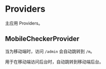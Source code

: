 # Providers

主应用 Providers。


## MobileCheckerProvider

当为移动端时，访问 `/admin` 会自动跳转到 `/m`。

用于在移动端访问后台时，自动跳转到移动端后台。

